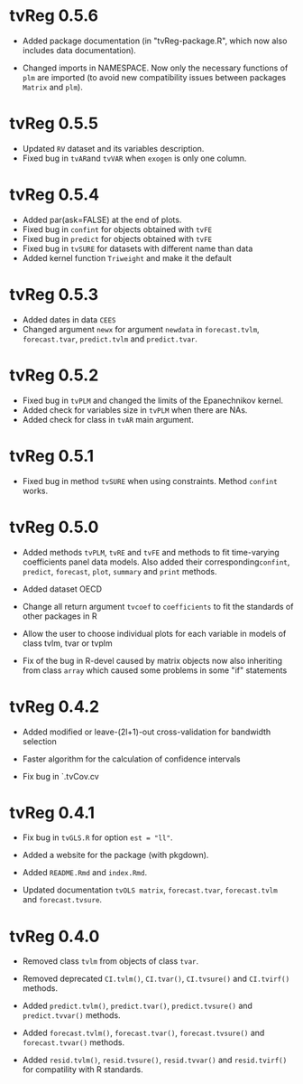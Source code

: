# tvReg 0.5.6

* Added package documentation (in "tvReg-package.R", which now also includes data documentation). 

* Changed imports in NAMESPACE. Now only the necessary functions of `plm` are imported (to avoid new compatibility issues between packages `Matrix` and `plm`).


# tvReg 0.5.5

* Updated `RV` dataset and its variables description.
* Fixed bug in `tvAR`and `tvVAR` when `exogen` is only one column.


# tvReg 0.5.4

* Added par(ask=FALSE) at the end of plots.
* Fixed bug in `confint` for objects obtained with `tvFE`
* Fixed bug in `predict` for objects obtained with `tvFE`
* Fixed bug in `tvSURE` for datasets with different name than data
* Added kernel function `Triweight` and make it the default


# tvReg 0.5.3

* Added dates in data `CEES`
* Changed argument `newx` for argument `newdata` in `forecast.tvlm`, `forecast.tvar`, `predict.tvlm` and `predict.tvar`.

# tvReg 0.5.2

* Fixed bug in `tvPLM` and changed the limits of the Epanechnikov kernel.
* Added check for variables size in `tvPLM` when there are NAs.
* Added check for class in `tvAR` main argument.

# tvReg 0.5.1

* Fixed bug in method `tvSURE` when using constraints. Method `confint` works.

# tvReg 0.5.0

* Added methods `tvPLM`, `tvRE` and `tvFE` and methods to fit time-varying coefficients panel data models. Also added their corresponding`confint`, `predict`, `forecast`, `plot`, `summary` and `print` methods.

* Added dataset OECD

* Change all return argument `tvcoef` to `coefficients` to fit the standards of other packages in R

* Allow the user to choose individual plots for each variable in models of class tvlm, tvar or tvplm

* Fix of the bug in R-devel caused by matrix objects now also inheriting from class `array` which caused some problems in some "if" statements

# tvReg 0.4.2

* Added  modified or leave-(2l+1)-out cross-validation for bandwidth selection

* Faster algorithm for the calculation of confidence intervals

* Fix bug in `.tvCov.cv

# tvReg 0.4.1

* Fix bug in `tvGLS.R` for option `est = "ll"`.

* Added a website for the package (with pkgdown).

* Added `README.Rmd` and `index.Rmd`.

* Updated documentation `tvOLS matrix`, `forecast.tvar`, `forecast.tvlm` and
  `forecast.tvsure`.
  

# tvReg 0.4.0

* Removed class `tvlm` from objects of class `tvar`.

* Removed deprecated `CI.tvlm()`, `CI.tvar()`, `CI.tvsure()` and `CI.tvirf()` methods.

* Added `predict.tvlm()`, `predict.tvar()`, `predict.tvsure()` and `predict.tvvar()` methods.

* Added `forecast.tvlm()`, `forecast.tvar()`, `forecast.tvsure()` and `forecast.tvvar()` methods.

* Added `resid.tvlm()`, `resid.tvsure()`, `resid.tvvar()` and `resid.tvirf()` for compatility with R standards.



